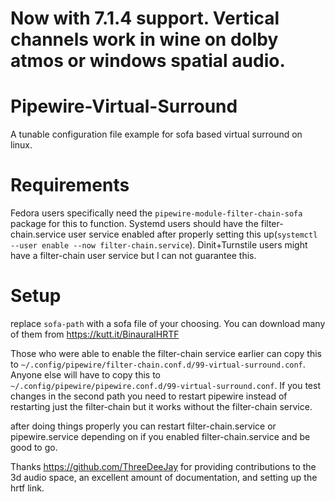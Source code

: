 # Now with 7.1.4 support. Vertical channels work in wine on dolby atmos or windows spatial audio.

# Pipewire-Virtual-Surround
A tunable configuration file example for sofa based virtual surround on linux.

# Requirements
Fedora users specifically need the `pipewire-module-filter-chain-sofa` package for this to function.
Systemd users should have the filter-chain.service user service enabled after properly setting this up(`systemctl --user enable --now filter-chain.service`).
Dinit+Turnstile users might have a filter-chain user service but I can not guarantee this.

# Setup
replace `sofa-path` with a sofa file of your choosing. You can download many of them from https://kutt.it/BinauralHRTF

Those who were able to enable the filter-chain service earlier can copy this to `~/.config/pipewire/filter-chain.conf.d/99-virtual-surround.conf`.
Anyone else will have to copy this to `~/.config/pipewire/pipewire.conf.d/99-virtual-surround.conf`. 
If you test changes in the second path you need to restart pipewire instead of restarting just the filter-chain but it works without the filter-chain service.

after doing things properly you can restart filter-chain.service or pipewire.service depending on if you enabled filter-chain.service and be good to go.

Thanks https://github.com/ThreeDeeJay for providing contributions to the 3d audio space, an excellent amount of documentation, and setting up the hrtf link. 
